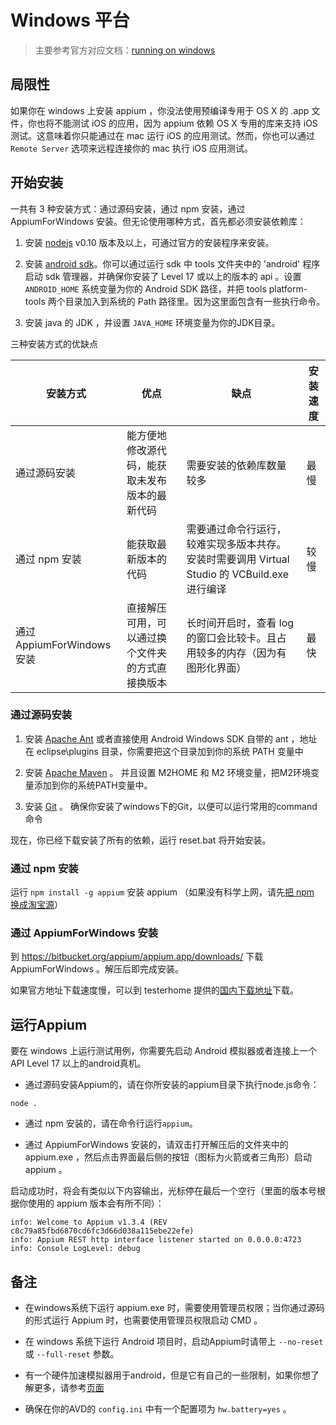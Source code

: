 # Windows 平台

> 主要参考官方对应文档：[running on windows](https://github.com/appium/appium/blob/master/docs/en/appium-setup/running-on-windows.md)

## 局限性

如果你在 windows 上安装 appium ，你没法使用预编译专用于 OS X 的 .app 文件，你也将不能测试 iOS 的应用，因为 appium 依赖 OS X 专用的库来支持 iOS 测试。这意味着你只能通过在 mac 运行 iOS 的应用测试。然而，你也可以通过 `Remote Server` 选项来远程连接你的 mac 执行 iOS 应用测试。

## 开始安装

一共有 3 种安装方式：通过源码安装，通过 npm 安装，通过 AppiumForWindows 安装。但无论使用哪种方式，首先都必须安装依赖库：

1. 安装 [nodejs](http://nodejs.org/download/) v0.10 版本及以上，可通过官方的安装程序来安装。

2. 安装 [android sdk](http://developer.android.com/sdk/index.html)。你可以通过运行 sdk 中 tools 文件夹中的 'android' 程序启动 sdk 管理器，并确保你安装了 Level 17 或以上的版本的 api 。设置 `ANDROID_HOME` 系统变量为你的 Android SDK 路径，并把 tools platform-tools 两个目录加入到系统的 Path 路径里。因为这里面包含有一些执行命令。

3. 安装 java 的 JDK ，并设置 `JAVA_HOME` 环境变量为你的JDK目录。

三种安装方式的优缺点

|安装方式|优点|缺点|安装速度|
|--------|----|----|--------|
|通过源码安装|能方便地修改源代码，能获取未发布版本的最新代码|需要安装的依赖库数量较多|最慢|
|通过 npm 安装|能获取最新版本的代码|需要通过命令行运行，较难实现多版本共存。安装时需要调用 Virtual Studio 的 VCBuild.exe 进行编译|较慢|
|通过 AppiumForWindows 安装|直接解压可用，可以通过换个文件夹的方式直接换版本|长时间开启时，查看 log 的窗口会比较卡。且占用较多的内存（因为有图形化界面）|最快|

### 通过源码安装

1. 安装 [Apache Ant](http://ant.apache.org/bindownload.cgi)
或者直接使用 Android Windows SDK 自带的 ant ，地址在 eclipse\plugins 目录，你需要把这个目录加到你的系统 PATH 变量中

2. 安装 [Apache Maven](http://maven.apache.org/download.cgi) 。 并且设置 M2HOME 和 M2 环境变量，把M2环境变量添加到你的系统PATH变量中。

3. 安装 [Git](http://git-scm.com/download/win) 。 确保你安装了windows下的Git，以便可以运行常用的command命令

现在，你已经下载安装了所有的依赖，运行
    reset.bat
将开始安装。

### 通过 npm 安装

运行 `npm install -g appium` 安装 appium （如果没有科学上网，请先[把 npm 换成淘宝源](https://npm.taobao.org)）

### 通过 AppiumForWindows 安装

到 <https://bitbucket.org/appium/appium.app/downloads/> 下载 AppiumForWindows 。解压后即完成安装。

如果官方地址下载速度慢，可以到 testerhome 提供的[国内下载地址](https://testerhome.com/topics/680)下载。


## 运行Appium

要在 windows 上运行测试用例，你需要先启动 Android 模拟器或者连接上一个 API Level 17 以上的android真机。

* 通过源码安装Appium的，请在你所安装的appium目录下执行node.js命令：
```center
node .
```
* 通过 npm 安装的，请在命令行运行`appium`。

* 通过 AppiumForWindows 安装的，请双击打开解压后的文件夹中的 appium.exe ，然后点击界面最后侧的按钮（图标为火箭或者三角形）启动 appium 。

启动成功时，将会有类似以下内容输出，光标停在最后一个空行（里面的版本号根据你使用的 appium 版本会有所不同）：
```
info: Welcome to Appium v1.3.4 (REV c8c79a85fbd6870cd6fc3d66d038a115ebe22efe)
info: Appium REST http interface listener started on 0.0.0.0:4723
info: Console LogLevel: debug

```

## 备注

* 在windows系统下运行 appium.exe 时，需要使用管理员权限；当你通过源码的形式运行 Appium 时，也需要使用管理员权限启动 CMD 。

* 在 windows 系统下运行 Android 项目时，启动Appium时请带上 `--no-reset` 或 `--full-reset` 参数。

* 有一个硬件加速模拟器用于android，但是它有自己的一些限制，如果你想了解更多，请参考[页面](android-hax-emulator.cn.md)

* 确保在你的AVD的 `config.ini` 中有一个配置项为 `hw.battery=yes` 。
